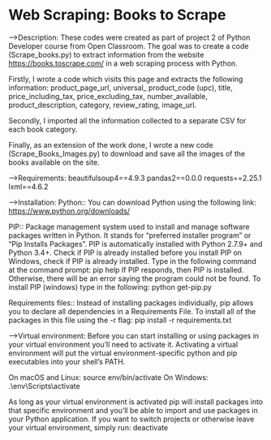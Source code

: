 # Web Scraping: Books to Scrape

-->Description:
These codes were created as part of project 2 of Python Developer course from Open Classroom. The goal was to create a code (Scrape_books.py) to extract information from the website https://books.toscrape.com/ in a web scraping process with Python.

Firstly, I wrote a code which visits this page and extracts the following information: product_page_url, universal_ product_code (upc), title, price_including_tax, price_excluding_tax, number_available, product_description, category, review_rating, image_url.

Secondly, I imported all the information collected to a separate CSV for each book category.

Finally, as an extension of the work done, I wrote a new code (Scrape_Books_Images.py) to download and save all the images of the books available on the site.



-->Requirements:
beautifulsoup4==4.9.3
pandas2==0.0.0
requests==2.25.1
lxml==4.6.2



-->Installation:
Python:: You can download Python using the following link: https://www.python.org/downloads/

PIP:: Package management system used to install and manage software packages written in Python. It stands for “preferred installer program” or “Pip Installs Packages”. PIP is automatically installed with Python 2.7.9+ and Python 3.4+. Check if PIP is already installed before you install PIP on Windows, check if PIP is already installed. Type in the following command at the command prompt: pip help
If PIP responds, then PIP is installed. Otherwise, there will be an error saying the program could not be found. To install PIP (windows) type in the following: python get-pip.py

Requirements files:: Instead of installing packages individually, pip allows you to declare all dependencies in a Requirements File. To install all of the packages in this file using the -r flag: pip install -r requirements.txt



-->Virtual environment:
Before you can start installing or using packages in your virtual environment you’ll need to activate it. Activating a virtual environment will put the virtual environment-specific python and pip executables into your shell’s PATH.

On macOS and Linux: source env/bin/activate
On Windows: .\env\Scripts\activate

As long as your virtual environment is activated pip will install packages into that specific environment and you’ll be able to import and use packages in your Python application. If you want to switch projects or otherwise leave your virtual environment, simply run: deactivate







